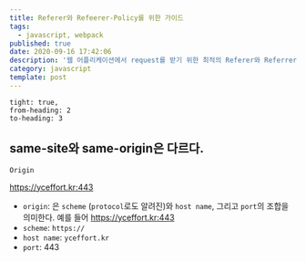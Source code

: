 ```yaml
---
title: Referer와 Refeerer-Policy를 위한 가이드
tags:
  - javascript, webpack
published: true
date: 2020-09-16 17:42:06
description: '웹 어플리케이션에서 request를 받기 위한 최적의 Referer와 Referrer 정책'
category: javascript
template: post
---
```


```toc
tight: true,
from-heading: 2
to-heading: 3
```

## same-site와 same-origin은 다르다.

`Origin`

https://yceffort.kr:443

- `origin`: 은 `scheme` (`protocol`로도 알려진)와 `host name`, 그리고 `port`의 조합을 의미한다. 예를 들어 https://yceffort.kr:443
- `scheme`: `https://`
- `host name`: `yceffort.kr`
- `port`: 443
